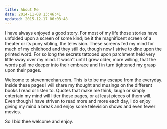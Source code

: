 ```yaml
---
title: About Me
date: 2014-11-08 13:46:41
updated: 2015-12-17 06:03:48
---
```


I have always enjoyed a good story.  For most of my life those stories have unfolded upon a screen of some kind; be it the magnificent screen of a theater or its puny sibling, the television.  These screens fed my mind for much of my childhood and they still do, though now I strive to dine upon the printed word.  For so long the secrets tattooed upon parchment held very little sway over my mind.  It wasn't until I grew older, more willing, that the words pull me deeper into their embrace and I in turn tightened my grasp upon their pages.

Welcome to stevenmeehan.com.  This is to be my escape from the everyday.  Inside these pages I will share my thought and musings on the different books I read or listen to.  Quotes that make me think, laugh or simply entertain my mind will litter these pages, or at least pieces of them will.  Even though I have striven to read more and more each day, I do enjoy giving my mind a break and enjoy some television shows and even fewer movies.

So I bid thee welcome and enjoy.

<br/>